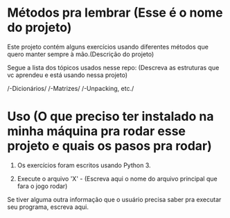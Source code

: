 # Métodos pra lembrar (Esse é o nome do projeto)

Este projeto contém alguns exercícios usando diferentes métodos que quero manter sempre à mão.(Descrição do projeto)

Segue a lista dos tópicos usados nesse repo: (Descreva as estruturas que vc aprendeu e está usando nessa projeto)

/-Dicionários/
/-Matrizes/
/-Unpacking, etc./

# Uso (O que preciso ter instalado na minha máquina pra rodar esse projeto e quais os pasos pra rodar)

1. Os exercícios foram escritos usando Python 3.

2. Execute o arquivo 'X' - (Escreva aqui o nome do arquivo principal que fara o jogo rodar)

Se tiver alguma outra informação que o usuário precisa saber pra executar seu programa, escreva aqui.

